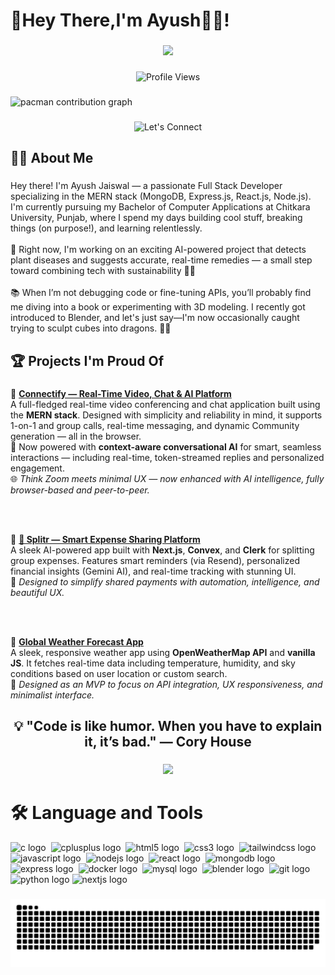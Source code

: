 <h1 align="left">👋Hey There,I'm Ayush👨‍💻!</h1>

###

<div align="center">
  <img height="300" src="https://raw.githubusercontent.com/sagar-viradiya/sagar-viradiya/master/resources/banner.png"  />
</div>

###

<div align="center">
  <img src="https://komarev.com/ghpvc/?username=AyushhhJaiswal&color=blue&style=flat" alt="Profile Views" />
</div>


###

<picture>
  <img alt="pacman contribution graph" src="https://profile-readme-generator.com/assets/pacman.svg">
</picture>

###

###

<div align="center">
  <a href="https://ayushhhjaiswal.github.io/Profile-share-modal/" target="_blank" style="text-decoration: none;">
    <img src="https://img.shields.io/badge/📬%20Let's%20Connect-blue?style=for-the-badge" alt="Let's Connect" />
  </a>
</div>

###


<h2 align="left">👨‍💻  About Me</h2>

###

<p align="left">Hey there! I'm Ayush Jaiswal — a passionate Full Stack Developer specializing in the MERN stack (MongoDB, Express.js, React.js, Node.js).<br> I'm currently pursuing my Bachelor of Computer Applications at Chitkara University, Punjab, where I spend my days building cool stuff, breaking things (on purpose!), and learning relentlessly.<br><br>🚀 Right now, I'm working on an exciting AI-powered project that detects plant diseases and suggests accurate, real-time remedies — a small step toward combining tech with sustainability 🌱🤖<br><br>📚 When I’m not debugging code or fine-tuning APIs, you’ll probably find me diving into a book or experimenting with 3D modeling. I recently got introduced to Blender, and let's just say—I'm now occasionally caught trying to sculpt cubes into dragons. 🐉✨</p>

###

<h2 align="left">🏆 Projects I'm Proud Of</h2>

###

<div align="left">

🔹 <a href="https://connectify-chat-video-calls.onrender.com" target="_blank"><strong>Connectify — Real-Time Video, Chat & AI Platform</strong></a><br>
A full-fledged real-time video conferencing and chat application built using the <strong>MERN stack</strong>. Designed with simplicity and reliability in mind, it supports 1-on-1 and group calls, real-time messaging, and dynamic Community generation — all in the browser.<br>
🧠 Now powered with <strong>context-aware conversational AI</strong> for smart, seamless interactions — including real-time, token-streamed replies and personalized engagement.<br>
🌐 <i>Think Zoom meets minimal UX — now enhanced with AI intelligence, fully browser-based and peer-to-peer.</i>

<br><br>

🔹 <a href="https://splitr-split-expenses.vercel.app/" target="_blank"><strong>💸 Splitr — Smart Expense Sharing Platform</strong></a><br>
A sleek AI-powered app built with <strong>Next.js</strong>, <strong>Convex</strong>, and <strong>Clerk</strong> for splitting group expenses. Features smart reminders (via Resend), personalized financial insights (Gemini AI), and real-time tracking with stunning UI.<br>
📱 <i>Designed to simplify shared payments with automation, intelligence, and beautiful UX.</i>


<br><br>

🔹 <a href="https://ayushhhjaiswal.github.io/Weather-App/" target="_blank"><strong>Global Weather Forecast App</strong></a><br>
A sleek, responsive weather app using <strong>OpenWeatherMap API</strong> and <strong>vanilla JS</strong>. It fetches real-time data including temperature, humidity, and sky conditions based on user location or custom search.<br>
📱 <i>Designed as an MVP to focus on API integration, UX responsiveness, and minimalist interface.</i>

</div>


###

<h2 align="center">💡 "Code is like humor. When you have to explain it, it’s bad." — Cory House</h2>

###

<div align="center">
  <img height="300" src="https://media.giphy.com/media/M9gbBd9nbDrOTu1Mqx/giphy.gif"  />
</div>

###

<h1 align="left">🛠 Language and Tools</h1>

<div align="left">
  <img src="https://cdn.jsdelivr.net/gh/devicons/devicon/icons/c/c-original.svg" height="40" alt="c logo" />&nbsp;
  <img src="https://cdn.jsdelivr.net/gh/devicons/devicon/icons/cplusplus/cplusplus-original.svg" height="40" alt="cplusplus logo" />&nbsp;
  <img src="https://cdn.jsdelivr.net/gh/devicons/devicon/icons/html5/html5-original.svg" height="40" alt="html5 logo" />&nbsp;
  <img src="https://cdn.jsdelivr.net/gh/devicons/devicon/icons/css3/css3-original.svg" height="40" alt="css3 logo" />&nbsp;
  <img src="https://cdn.jsdelivr.net/gh/devicons/devicon/icons/tailwindcss/tailwindcss-original-wordmark.svg" height="40" alt="tailwindcss logo" />&nbsp;
  <img src="https://cdn.jsdelivr.net/gh/devicons/devicon/icons/javascript/javascript-original.svg" height="40" alt="javascript logo" />&nbsp;
  <img src="https://cdn.jsdelivr.net/gh/devicons/devicon/icons/nodejs/nodejs-original.svg" height="40" alt="nodejs logo" />&nbsp;
  <img src="https://cdn.jsdelivr.net/gh/devicons/devicon/icons/react/react-original.svg" height="40" alt="react logo" />&nbsp;
  <img src="https://cdn.jsdelivr.net/gh/devicons/devicon/icons/mongodb/mongodb-original.svg" height="40" alt="mongodb logo" />&nbsp;
  <img src="https://cdn.jsdelivr.net/gh/devicons/devicon/icons/express/express-original.svg" height="40" alt="express logo" />&nbsp;
  <img src="https://cdn.jsdelivr.net/gh/devicons/devicon/icons/docker/docker-original.svg" height="40" alt="docker logo" />&nbsp;
  <img src="https://cdn.jsdelivr.net/gh/devicons/devicon/icons/mysql/mysql-original.svg" height="40" alt="mysql logo" />&nbsp;
  <img src="https://cdn.jsdelivr.net/gh/devicons/devicon/icons/blender/blender-original.svg" height="40" alt="blender logo" />&nbsp;
  <img src="https://cdn.jsdelivr.net/gh/devicons/devicon/icons/git/git-original.svg" height="40" alt="git logo" />&nbsp;
  <img src="https://cdn.jsdelivr.net/gh/devicons/devicon/icons/python/python-original.svg" height="40" alt="python logo" />
  <img src="https://cdn.jsdelivr.net/gh/devicons/devicon/icons/nextjs/nextjs-original.svg" height="40" alt="nextjs logo" />
</div>


###

<img src="https://raw.githubusercontent.com/Platane/snk/output/github-contribution-grid-snake.svg" />

###
